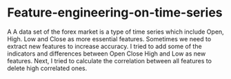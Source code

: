 # Feature-engineering-on-time-series
A A data set of the forex market is a type of time series which include Open, High. Low and Close as more essential features. Sometimes we need to extract new features to increase accuracy. I tried to add some of the indicators and differences between Open Close High and Low as new features. Next, I tried to calculate the correlation between all features to delete high correlated ones.
